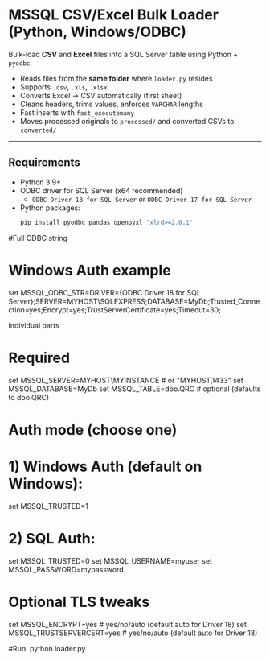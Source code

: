 # MSSQL CSV/Excel Bulk Loader (Python, Windows/ODBC)

Bulk-load **CSV** and **Excel** files into a SQL Server table using Python + `pyodbc`.
- Reads files from the **same folder** where `loader.py` resides
- Supports `.csv`, `.xls`, `.xlsx`
- Converts Excel → CSV automatically (first sheet)
- Cleans headers, trims values, enforces `VARCHAR` lengths
- Fast inserts with `fast_executemany`
- Moves processed originals to `processed/` and converted CSVs to `converted/`

---

## Requirements

- Python 3.9+
- ODBC driver for SQL Server (x64 recommended)
  - `ODBC Driver 18 for SQL Server` or `ODBC Driver 17 for SQL Server`
- Python packages:
  ```bash
  pip install pyodbc pandas openpyxl "xlrd>=2.0.1"
#Full ODBC string
# Windows Auth example
set MSSQL_ODBC_STR=DRIVER={ODBC Driver 18 for SQL Server};SERVER=MYHOST\SQLEXPRESS;DATABASE=MyDb;Trusted_Connection=yes;Encrypt=yes;TrustServerCertificate=yes;Timeout=30;

Individual parts

# Required
set MSSQL_SERVER=MYHOST\MYINSTANCE   # or "MYHOST,1433"
set MSSQL_DATABASE=MyDb
set MSSQL_TABLE=dbo.QRC              # optional (defaults to dbo.QRC)

# Auth mode (choose one)
# 1) Windows Auth (default on Windows):
set MSSQL_TRUSTED=1
# 2) SQL Auth:
set MSSQL_TRUSTED=0
set MSSQL_USERNAME=myuser
set MSSQL_PASSWORD=mypassword

# Optional TLS tweaks
set MSSQL_ENCRYPT=yes                 # yes/no/auto (default auto for Driver 18)
set MSSQL_TRUSTSERVERCERT=yes         # yes/no/auto (default auto for Driver 18)

#Run: python loader.py
